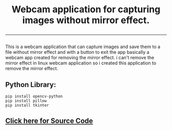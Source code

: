 <h1 align="center"">
Webcam application for capturing images without mirror effect.
<hr>
</h1>


This is a webcam application that can capture images and save them to a file
without mirror effect and with a button to exit the app
basically a webcam app created for removing the mirror effect.
i can't remove the mirror effect in linux webcam application so i created this
application to remove the mirror effect.


## Python Library:

    pip install opencv-python
    pip install pillow
    pip install tkinter 

   
 ## [Click here for Source Code](/web_cam.py)

